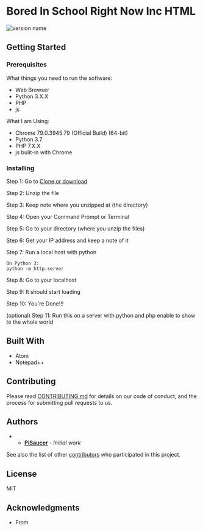 # Bored In School Right Now Inc HTML

![version name](https://img.shields.io/badge/version-VER%200.17.1--PRE--ALPHA-blue)

## Getting Started

### Prerequisites
What things you need to run the software:

- Web Browser
- Python 3.X.X
- PHP
- js

What I am Using:

- Chrome 79.0.3945.79 (Official Build) (64-bit)
- Python 3.7
- PHP 7.X.X
- js bulit-in with Chrome

### Installing

Step 1: Go to [Clone or download](https://download)

Step 2: Unzip the file

Step 3: Keep note where you unzipped at (the directory)

Step 4: Open your Command Prompt or Terminal

Step 5: Go to your directory (where you unzip the files)

Step 6: Get your IP address and keep a note of it

Step 7: Run a local host with python

```
On Python 3:
python -m http.server
```

Step 8: Go to your localhost

Step 9: It should start loading

Step 10: You're Done!!!

(optional) Step 11: Run this on a server with python and php enable to show to the whole world

## Built With
- Atom
- Notepad++

## Contributing

Please read [CONTRIBUTING.md](XXXX.CONTRIBUTING.md) for details on our code of conduct, and the process for submitting pull requests to us.

## Authors

- * **[PiSaucer](https://github.com/PiSaucer)** - *Initial work*

See also the list of other [contributors](...contributors) who participated in this project.


## License

MIT

## Acknowledgments

- From 